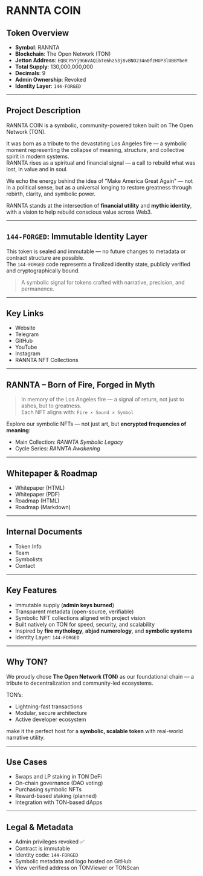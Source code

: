
# RANNTA COIN

## Token Overview

- **Symbol**: RANNTA  
- **Blockchain**: The Open Network (TON)  
- **Jetton Address**: `EQBCY5Yj9G6VAQibTe6hz53j8vBNO234n0fzHUP3lUBBYbeR`  
- **Total Supply**: 130,000,000,000  
- **Decimals**: 9  
- **Admin Ownership**: Revoked   
- **Identity Layer**: `144-FORGED `  

---

##  Project Description

RANNTA COIN is a symbolic, community-powered token built on The Open Network (TON).

It was born as a tribute to the devastating Los Angeles fire — a symbolic moment representing the collapse of meaning, structure, and collective spirit in modern systems.  
RANNTA rises as a spiritual and financial signal — a call to rebuild what was lost, in value and in soul.

We echo the energy behind the idea of "Make America Great Again" — not in a political sense, but as a universal longing to restore greatness through rebirth, clarity, and symbolic power.

RANNTA stands at the intersection of **financial utility** and **mythic identity**, with a vision to help rebuild conscious value across Web3.

---

##  `144-FORGED`: Immutable Identity Layer

This token is sealed and immutable — no future changes to metadata or contract structure are possible.  
The `144-FORGED` code represents a finalized identity state, publicly verified and cryptographically bound.

>  A symbolic signal for tokens crafted with narrative, precision, and permanence.

---

##  Key Links

-  Website  
-  Telegram  
-  GitHub  
-  YouTube  
-  Instagram  
-  RANNTA NFT Collections

---

##  RANNTA – Born of Fire, Forged in Myth

> In memory of the Los Angeles fire — a signal of return, not just to ashes, but to greatness.  
Each NFT aligns with: `Fire × Sound × Symbol`

Explore our symbolic NFTs — not just art, but **encrypted frequencies of meaning**:

- Main Collection: *RANNTA Symbolic Legacy*  
- Cycle Series: *RANNTA Awakening*

---

##  Whitepaper & Roadmap

- Whitepaper (HTML)  
- Whitepaper (PDF)  
- Roadmap (HTML)  
- Roadmap (Markdown)

---

##  Internal Documents

- Token Info  
- Team  
- Symbolists  
- Contact

---

##  Key Features

- Immutable supply (**admin keys burned**)  
- Transparent metadata (open-source, verifiable)  
- Symbolic NFT collections aligned with project vision  
- Built natively on TON for speed, security, and scalability  
- Inspired by **fire mythology**, **abjad numerology**, and **symbolic systems**  
- Identity Layer: `144-FORGED `

---

##  Why TON?

We proudly chose **The Open Network (TON)** as our foundational chain — a tribute to decentralization and community-led ecosystems.

TON’s:

- Lightning-fast transactions  
- Modular, secure architecture  
- Active developer ecosystem  

make it the perfect host for a **symbolic, scalable token** with real-world narrative utility.

---

##  Use Cases

- Swaps and LP staking in TON DeFi  
- On-chain governance (DAO voting)  
- Purchasing symbolic NFTs  
- Reward-based staking (planned)  
- Integration with TON-based dApps

---

##  Legal & Metadata

- Admin privileges revoked ✅  
- Contract is immutable   
- Identity code: `144-FORGED`  
- Symbolic metadata and logo hosted on GitHub  
- View verified address on TONViewer or TONScan
